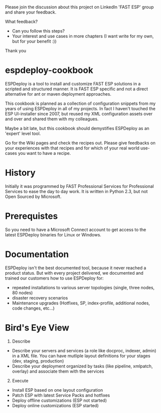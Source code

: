 Please join the discussion about this project on LinkedIn 'FAST ESP' group and share your feedback. 

What feedback? 
* Can you follow this steps?
* Your interest and use cases in more chapters (I want write for my own, but for your benefit :))

Thank you

espdeploy-cookbook
==================

ESPDeploy is a tool to install and customize FAST ESP solutions in a scripted and structured manner.
It is FAST ESP specific and not a direct alternative for ant or maven deployment approaches.

This cookbook is planned as a collection of configuration snippets from my years of using ESPDeploy in all of my projects.
In fact I haven't touched the ESP UI-installer since 2007, but reused my XML configuration assets over and over and shared them with my colleagues.

Maybe a bit late, but this cookbook should demystifies ESPDeploy as an 'expert' level tool.

Go for the Wiki pages and check the recipes out.
Please give feedbacks on your experiences with that recipes and for which of your real world use-cases you want to have a recipe.


History
=======
Initially it was programmed by FAST Professional Services for Professional Services to ease the day to day work.
It is written in Python 2.3, but not Open Sourced by Microsoft. 

Prerequistes
============
So you need to have a Microsoft Connect account to get access to the latest ESPDeploy binaries for Linux or Windows.

Documentation
=============
ESPDeploy isn't the best documented tool, because it never reached a product status. 
But with every project delivered, we documented and trained our customers how to use ESPDeploy for:
* repeated installations to various server topologies (single, three nodes, 80 nodes)
* disaster recovery scenarios
* Maintenance upgrades (Hotfixes, SP, index-profile, additional nodes, code changes, etc...)

Bird's Eye View
==============

1. Describe
  * Describe your servers and services (a role like docproc, indexer, admin) in a XML file. You can have mutliple layout definitions for your stages (dev, staging, production)
  * Describe your deployment organized by tasks (like pipeline, xmlpatch, overlay) and associate them with the services
2. Execute
  * Install ESP based on one layout configuration
  * Patch ESP with latest Service Packs and hotfixes
  * Deploy offline customizations (ESP not started)
  * Deploy online customizations (ESP started)
 

